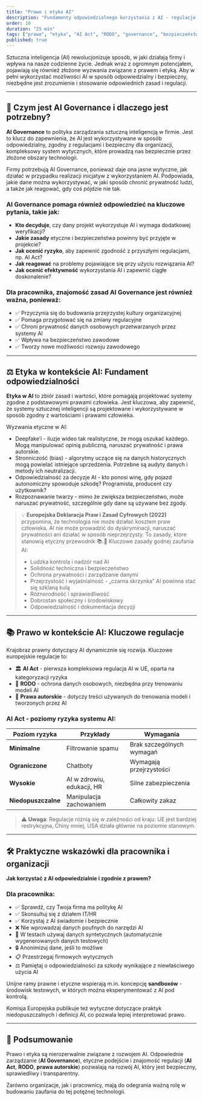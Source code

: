 ```yaml
---
title: "Prawo i etyka AI"
description: "Fundamenty odpowiedzialnego korzystania z AI - regulacje prawne, zasady etyczne i praktyczne wskazówki"
order: 10
duration: "25 min"
tags: ["prawo", "etyka", "AI Act", "RODO", "governance", "bezpieczeństwo", "odpowiedzialność"]
published: true
---
```


Sztuczna inteligencja (AI) rewolucjonizuje sposób, w jaki działają firmy i wpływa na nasze codzienne życie. Jednak wraz z ogromnym potencjałem, pojawiają się również złożone wyzwania związane z prawem i etyką. Aby w pełni wykorzystać możliwości AI w sposób odpowiedzialny i bezpieczny, niezbędne jest zrozumienie i stosowanie odpowiednich zasad i regulacji.

---

## 🧭 Czym jest AI Governance i dlaczego jest potrzebny?

**AI Governance** to polityka zarządzania sztuczną inteligencją w firmie. Jest to klucz do zapewnienia, że AI jest wykorzystywane w sposób odpowiedzialny, zgodny z regulacjami i bezpieczny dla organizacji, kompleksowy system wytycznych, które prowadzą nas bezpiecznie przez złożone obszary technologii.

Firmy potrzebują AI Governance, ponieważ daje ona jasne wytyczne, jak działać w przypadku realizacji inicjatyw z wykorzystaniem AI. Podpowiada, jakie dane można wykorzystywać, w jaki sposób chronić prywatność ludzi, a także jak reagować, gdy coś pójdzie nie tak.

### AI Governance pomaga również odpowiedzieć na kluczowe pytania, takie jak:

- **Kto decyduje**, czy dany projekt wykorzystuje AI i wymaga dodatkowej weryfikacji?
- **Jakie zasady** etyczne i bezpieczeństwa powinny być przyjęte w projekcie?
- **Jak ocenić ryzyko**, aby zapewnić zgodność z przyszłymi regulacjami, np. AI Act?
- **Jak reagować** na problemy pojawiające się przy użyciu rozwiązania AI?
- **Jak ocenić efektywność** wykorzystania AI i zapewnić ciągłe doskonalenie?

### Dla pracownika, znajomość zasad AI Governance jest również ważna, ponieważ:

- ✅ Przyczynia się do budowania przejrzystej kultury organizacyjnej
- ✅ Pomaga przygotować się na zmiany regulacyjne
- ✅ Chroni prywatność danych osobowych przetwarzanych przez systemy AI
- ✅ Wpływa na bezpieczeństwo zawodowe
- ✅ Tworzy nowe możliwości rozwoju zawodowego

---

## ⚖️ Etyka w kontekście AI: Fundament odpowiedzialności
**Etyka w AI** to zbiór zasad i wartości, które pomagają projektować systemy zgodne z podstawowymi prawami człowieka. Jest kluczowa, aby zapewnić, że systemy sztucznej inteligencji są projektowane i wykorzystywane w sposób zgodny z wartościami i prawami człowieka.

Wyzwania etyczne w AI:
- Deepfake’i - iluzje wideo tak realistyczne, że mogą oszukać każdego. Mogą manipulować opinią publiczną, naruszać prywatność i prawa autorskie.
- Stronniczość (bias) - algorytmy uczące się na danych historycznych mogą powielać istniejące uprzedzenia. Potrzebne są audyty danych i metody ich neutralizacji.
- Odpowiedzialność za decyzje AI - kto ponosi winę, gdy pojazd autonomiczny spowoduje szkodę? Programista, producent czy użytkownik?
- Rozpoznawanie twarzy - mimo że zwiększa bezpieczeństwo, może naruszać prywatność, szczególnie gdy dane są używane bez zgody.

>💡 **Europejska Deklaracja Praw i Zasad Cyfrowych (2022)** przypomina, że technologia nie może działać kosztem praw człowieka. AI nie może prowadzić do dyskryminacji, naruszać prywatności ani działać w sposób nieprzejrzysty. To zasady, które stanowią etyczny przewodnik 📚.🔮 Kluczowe zasady godnej zaufania AI:
>- Ludzka kontrola i nadzór nad AI
>- Solidność techniczna i bezpieczeństwo
>- Ochrona prywatności i zarządzanie danymi
>- Przejrzystość i wyjaśnialność - „czarna skrzynka” AI powinna stać się szklaną kulą
>- Różnorodność i sprawiedliwość
>- Dobrostan społeczny i środowiskowy
>- Odpowiedzialność i dokumentacja decyzji

---

## 📚 Prawo w kontekście AI: Kluczowe regulacje

Krajobraz prawny dotyczący AI dynamicznie się rozwija. Kluczowe europejskie regulacje to:

- 🏛️ **AI Act** - pierwsza kompleksowa regulacja AI w UE, oparta na kategoryzacji ryzyka
- 🔐 **RODO** - ochrona danych osobowych, niezbędna przy trenowaniu modeli AI
- 📜 **Prawa autorskie** - dotyczy treści używanych do trenowania modeli i tworzonych przez AI

### AI Act - poziomy ryzyka systemu AI:

| Poziom ryzyka | Przykłady | Wymagania |
|---------------|-----------|-----------|
| **Minimalne** | Filtrowanie spamu | Brak szczególnych wymagań |
| **Ograniczone** | Chatboty | Wymagają przejrzystości |
| **Wysokie** | AI w zdrowiu, edukacji, HR | Silne zabezpieczenia |
| **Niedopuszczalne** | Manipulacja zachowaniem | Całkowity zakaz |

> ⚠️ **Uwaga**: Regulacje różnią się w zależności od kraju: UE jest bardziej restrykcyjna, Chiny mniej, USA działa głównie na poziomie stanowym.

---

## 🛠️ Praktyczne wskazówki dla pracownika i organizacji

**Jak korzystać z AI odpowiedzialnie i zgodnie z prawem?**

### Dla pracownika:
- ✅ Sprawdź, czy Twoja firma ma politykę AI
- ✅ Skonsultuj się z działem IT/HR
- ✅ Korzystaj z AI świadomie i bezpiecznie
- ❌ Nie wprowadzaj danych poufnych do narzędzi AI
- 🧪 W testach używaj danych syntetycznych (automatycznie wygenerowanych danych testowych)
- 🔒 Anonimizuj dane, jeśli to możliwe
- 📋 Przestrzegaj firmowych wytycznych
- ⚖️ Pamiętaj o odpowiedzialności za szkody wynikające z niewłaściwego użycia AI

Unijne ramy prawne i etyczne wspierają m.in. koncepcję **sandboxów** - środowisk testowych, w których można eksperymentować z AI pod kontrolą.

Komisja Europejska publikuje też wytyczne dotyczące praktyk niedopuszczalnych i definicji AI, co pozwala lepiej interpretować prawo.

---

## 🎯 Podsumowanie

Prawo i etyka są nierozerwalnie związane z rozwojem AI. Odpowiednie zarządzanie (**AI Governance**), etyczne podejście i znajomość regulacji (**AI Act**, **RODO**, **prawa autorskie**) pozwalają na rozwój AI, który jest bezpieczny, sprawiedliwy i transparentny.

Zarówno organizacje, jak i pracownicy, mają do odegrania ważną rolę w budowaniu zaufania do tej potężnej technologii.